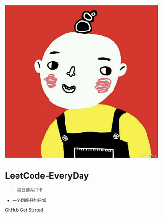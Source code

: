 ![logo](static/img/1.jpg)

# LeetCode-EveryDay

> 每日佛系打卡

* 一个切图仔的日常

[GitHub](https://github.com/BlackBerry009/LeetCode-EveryDay)
[Get Started](#个人介绍)